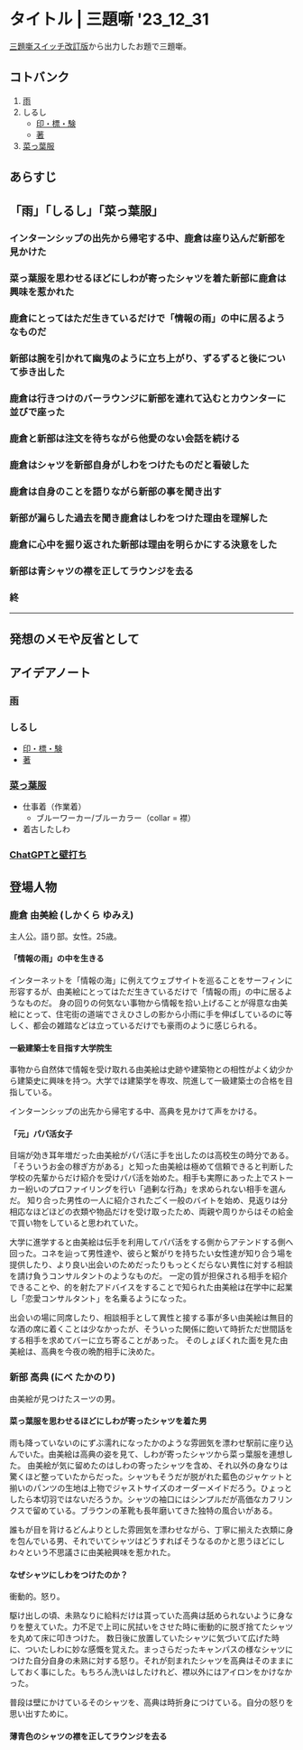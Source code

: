 # タイトル | 三題噺 '23_12_31

[三題噺スイッチ改訂版](https://mayoi.tokyo/switch/switch2.html)から出力したお題で三題噺。

## コトバンク

1. [雨](https://kotobank.jp/word/%E9%9B%A8-27399)
1. しるし
   - [印・標・験](https://kotobank.jp/word/%E5%8D%B0%E3%83%BB%E6%A8%99%E3%83%BB%E9%A8%93-2051520)
   - [著](https://kotobank.jp/word/%E8%91%97-566647)
1. [菜っ葉服](https://kotobank.jp/word/%E8%8F%9C%E8%91%89%E6%9C%8D-2069735)

## あらすじ

## 「雨」「しるし」「菜っ葉服」

### インターンシップの出先から帰宅する中、鹿倉は座り込んだ新部を見かけた

### 菜っ葉服を思わせるほどにしわが寄ったシャツを着た新部に鹿倉は興味を惹かれた

### 鹿倉にとってはただ生きているだけで「情報の雨」の中に居るようなものだ

### 新部は腕を引かれて幽鬼のように立ち上がり、ずるずると後について歩き出した

### 鹿倉は行きつけのバーラウンジに新部を連れて込むとカウンターに並びで座った

### 鹿倉と新部は注文を待ちながら他愛のない会話を続ける

### 鹿倉はシャツを新部自身がしわをつけたものだと看破した

### 鹿倉は自身のことを語りながら新部の事を聞き出す

### 新部が漏らした過去を聞き鹿倉はしわをつけた理由を理解した

### 鹿倉に心中を掘り返された新部は理由を明らかにする決意をした

### 新部は青シャツの襟を正してラウンジを去る

### 終

---

## 発想のメモや反省として

## アイデアノート

### [雨](https://kotobank.jp/word/%E9%9B%A8-27399)

### しるし

- [印・標・験](https://kotobank.jp/word/%E5%8D%B0%E3%83%BB%E6%A8%99%E3%83%BB%E9%A8%93-2051520)
- [著](https://kotobank.jp/word/%E8%91%97-566647)

### [菜っ葉服](https://kotobank.jp/word/%E8%8F%9C%E8%91%89%E6%9C%8D-2069735)

- 仕事着（作業着）
  - ブルーワーカー/ブルーカラー（collar = 襟）
- 着古したしわ

### [ChatGPTと壁打ち](https://chat.openai.com/share/802b2107-8fa2-452f-a01f-041397f75fd2)

## 登場人物

### 鹿倉 由美絵 (しかくら ゆみえ)

主人公。語り部。女性。25歳。

#### 「情報の雨」の中を生きる

インターネットを「情報の海」に例えてウェブサイトを巡ることをサーフィンに形容するが、由美絵にとってはただ生きているだけで「情報の雨」の中に居るようなものだ。
身の回りの何気ない事物から情報を拾い上げることが得意な由美絵にとって、住宅街の道端でさえひさしの影から小雨に手を伸ばしているのに等しく、都会の雑踏などは立っているだけでも豪雨のように感じられる。

#### 一級建築士を目指す大学院生

事物から自然体で情報を受け取れる由美絵は史跡や建築物との相性がよく幼少から建築史に興味を持つ。大学では建築学を専攻、院進して一級建築士の合格を目指している。

インターンシップの出先から帰宅する中、高典を見かけて声をかける。

#### 「元」パパ活女子

目端が効き耳年増だった由美絵がパパ活に手を出したのは高校生の時分である。
「そういうお金の稼ぎ方がある」と知った由美絵は極めて信頼できると判断した学校の先輩からだけ紹介を受けパパ活を始めた。相手も実際にあった上でストーカー紛いのプロファイリングを行い「過剰な行為」を求められない相手を選んだ。
知り合った男性の一人に紹介されたごく一般のバイトを始め、見返りは分相応なほどほどの衣類や物品だけを受け取ったため、両親や周りからはその給金で買い物をしていると思われていた。

大学に進学すると由美絵は伝手を利用してパパ活をする側からアテンドする側へ回った。コネを辿って男性達や、彼らと繋がりを持ちたい女性達が知り合う場を提供したり、より良い出会いのためだったりもっとくだらない異性に対する相談を請け負うコンサルタントのようなものだ。
一定の質が担保される相手を紹介できることや、的を射たアドバイスをすることで知られた由美絵は在学中に起業し「恋愛コンサルタント」を名乗るようになった。

出会いの場に同席したり、相談相手として異性と接する事が多い由美絵は無目的な酒の席に着くことは少なかったが、そういった関係に飽いて時折ただ世間話をする相手を求めてバーに立ち寄ることがあった。
そのしょぼくれた面を見た由美絵は、高典を今夜の晩酌相手に決めた。

### 新部 高典 (にべ たかのり)

由美絵が見つけたスーツの男。

#### 菜っ葉服を思わせるほどにしわが寄ったシャツを着た男

雨も降っていないのにずぶ濡れになったかのような雰囲気を漂わせ駅前に座り込んでいた。由美絵は高典の姿を見て、しわが寄ったシャツから菜っ葉服を連想した。
由美絵が気に留めたのはしわの寄ったシャツを含め、それ以外の身なりは驚くほど整っていたからだった。シャツもそうだが脱がれた藍色のジャケットと揃いのパンツの生地は上物でジャストサイズのオーダーメイドだろう。ひょっとしたら本切羽ではないだろうか。シャツの袖口にはシンプルだが高価なカフリンクスで留めている。ブラウンの革靴も長年磨いてきた独特の風合いがある。

誰もが目を背けるどんよりとした雰囲気を漂わせながら、丁寧に揃えた衣類に身を包んでいる男、それでいてシャツはどうすればそうなるのかと思うほどにしわ々という不思議さに由美絵興味を惹かれた。

#### なぜシャツにしわをつけたのか？

衝動的。怒り。

駆け出しの頃、未熟なりに給料だけは貰っていた高典は舐められないように身なりを整えていた。力不足で上司に尻拭いをさせた時に衝動的に脱ぎ捨てたシャツを丸めて床に叩きつけた。
数日後に放置していたシャツに気づいて広げた時に、ついたしわに妙な感慨を覚えた。まっさらだったキャンパスの様なシャツにつけた自分自身の未熟に対する怒り。それが刻まれたシャツを高典はそのままにしておく事にした。もちろん洗いはしたけれど、襟以外にはアイロンをかけなかった。

普段は壁にかけているそのシャツを、高典は時折身につけている。自分の怒りを思い出すために。

#### 薄青色のシャツの襟を正してラウンジを去る
